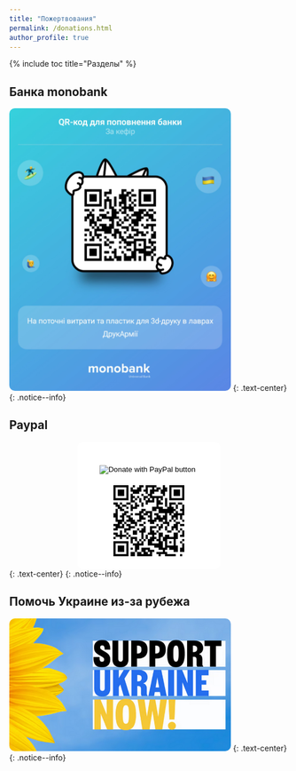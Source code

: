 ```yaml
---
title: "Пожертвования"
permalink: /donations.html
author_profile: true
---
```


{% include toc title="Разделы" %}	
<!-- 
<script>
location.href = 'https://supportukrainenow.org/';
</script> -->
	
## Банка monobank
	
<a href="https://send.monobank.ua/jar/6VmeFAs1zG" target="_blank"><img alt="Монобанка" border="0" src="/images/donate/mono.jpg" width="400px" style="border-radius:10px !important"></a>
{: .text-center}
{: .notice--info}

## Paypal

<style>
  .donate-wrapper {
    height: 100%;
    margin: 0;
    display: flex;
    justify-content: center;
    align-items: center;
  }

  .donate-form {
    text-align: center;
    padding: 20px;
    background-color: white;
    border-radius: 10px;
  }
</style>

<div class="donate-wrapper">
	<div class="donate-form">
	<form class="donate-form" action="https://www.paypal.com/donate" method="post" target="_blank">
		<input type="hidden" name="hosted_button_id" value="S5BLF972J8G92" />
		<input type="image" src="https://www.paypalobjects.com/en_US/i/btn/btn_donateCC_LG.gif" border="0" name="submit" title="PayPal - The safer, easier way to pay online!" alt="Donate with PayPal button" />
		<img alt="" border="0" src="https://www.paypal.com/en_UA/i/scr/pixel.gif" width="1" height="1" />
	</form>
		<img alt="PayPal" border="0" src="/images/donate/paypal.png" />
	</div>
</div>
{: .text-center}
{: .notice--info}

## Помочь Украине из-за рубежа

<a href="https://supportukrainenow.org/" target="_blank"><img alt="Support Ukraine Now" border="0" src="/images/donate/sun.png" width="400px" style="border-radius:10px !important"></a>
{: .text-center}
{: .notice--info}